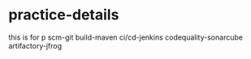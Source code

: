 # practice-details
this is for p
scm-git
build-maven
ci/cd-jenkins
codequality-sonarcube
artifactory-jfrog
